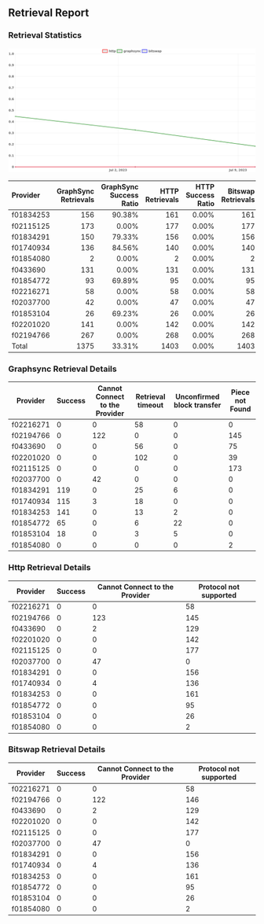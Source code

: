 ## Retrieval Report
### Retrieval Statistics
<img src="https://raw.githubusercontent.com/data-preservation-programs/filplus-checker-assets/main/filecoin-project/filecoin-plus-large-datasets/issues/2055/1688967138319.png"/>

| Provider  | GraphSync Retrievals | GraphSync Success Ratio | HTTP Retrievals | HTTP Success Ratio | Bitswap Retrievals | Bitswap Success Ratio |
| :-------- | -------------------: | ----------------------: | --------------: | -----------------: | -----------------: | --------------------: |
| f01834253 |                  156 |                  90.38% |             161 |              0.00% |                161 |                 0.00% |
| f02115125 |                  173 |                   0.00% |             177 |              0.00% |                177 |                 0.00% |
| f01834291 |                  150 |                  79.33% |             156 |              0.00% |                156 |                 0.00% |
| f01740934 |                  136 |                  84.56% |             140 |              0.00% |                140 |                 0.00% |
| f01854080 |                    2 |                   0.00% |               2 |              0.00% |                  2 |                 0.00% |
| f0433690  |                  131 |                   0.00% |             131 |              0.00% |                131 |                 0.00% |
| f01854772 |                   93 |                  69.89% |              95 |              0.00% |                 95 |                 0.00% |
| f02216271 |                   58 |                   0.00% |              58 |              0.00% |                 58 |                 0.00% |
| f02037700 |                   42 |                   0.00% |              47 |              0.00% |                 47 |                 0.00% |
| f01853104 |                   26 |                  69.23% |              26 |              0.00% |                 26 |                 0.00% |
| f02201020 |                  141 |                   0.00% |             142 |              0.00% |                142 |                 0.00% |
| f02194766 |                  267 |                   0.00% |             268 |              0.00% |                268 |                 0.00% |
| Total     |                 1375 |                  33.31% |            1403 |              0.00% |               1403 |                 0.00% |

### Graphsync Retrieval Details
| Provider  | Success | Cannot Connect to the Provider | Retrieval timeout | Unconfirmed block transfer | Piece not Found |
| --------- | ------- | ------------------------------ | ----------------- | -------------------------- | --------------- |
| f02216271 | 0       | 0                              | 58                | 0                          | 0               |
| f02194766 | 0       | 122                            | 0                 | 0                          | 145             |
| f0433690  | 0       | 0                              | 56                | 0                          | 75              |
| f02201020 | 0       | 0                              | 102               | 0                          | 39              |
| f02115125 | 0       | 0                              | 0                 | 0                          | 173             |
| f02037700 | 0       | 42                             | 0                 | 0                          | 0               |
| f01834291 | 119     | 0                              | 25                | 6                          | 0               |
| f01740934 | 115     | 3                              | 18                | 0                          | 0               |
| f01834253 | 141     | 0                              | 13                | 2                          | 0               |
| f01854772 | 65      | 0                              | 6                 | 22                         | 0               |
| f01853104 | 18      | 0                              | 3                 | 5                          | 0               |
| f01854080 | 0       | 0                              | 0                 | 0                          | 2               |

### Http Retrieval Details
| Provider  | Success | Cannot Connect to the Provider | Protocol not supported |
| --------- | ------- | ------------------------------ | ---------------------- |
| f02216271 | 0       | 0                              | 58                     |
| f02194766 | 0       | 123                            | 145                    |
| f0433690  | 0       | 2                              | 129                    |
| f02201020 | 0       | 0                              | 142                    |
| f02115125 | 0       | 0                              | 177                    |
| f02037700 | 0       | 47                             | 0                      |
| f01834291 | 0       | 0                              | 156                    |
| f01740934 | 0       | 4                              | 136                    |
| f01834253 | 0       | 0                              | 161                    |
| f01854772 | 0       | 0                              | 95                     |
| f01853104 | 0       | 0                              | 26                     |
| f01854080 | 0       | 0                              | 2                      |

### Bitswap Retrieval Details
| Provider  | Success | Cannot Connect to the Provider | Protocol not supported |
| --------- | ------- | ------------------------------ | ---------------------- |
| f02216271 | 0       | 0                              | 58                     |
| f02194766 | 0       | 122                            | 146                    |
| f0433690  | 0       | 2                              | 129                    |
| f02201020 | 0       | 0                              | 142                    |
| f02115125 | 0       | 0                              | 177                    |
| f02037700 | 0       | 47                             | 0                      |
| f01834291 | 0       | 0                              | 156                    |
| f01740934 | 0       | 4                              | 136                    |
| f01834253 | 0       | 0                              | 161                    |
| f01854772 | 0       | 0                              | 95                     |
| f01853104 | 0       | 0                              | 26                     |
| f01854080 | 0       | 0                              | 2                      |
